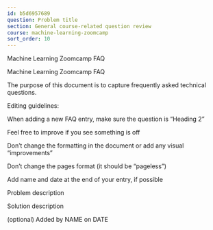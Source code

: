 ```yaml
---
id: b5d6957689
question: Problem title
section: General course-related question review
course: machine-learning-zoomcamp
sort_order: 10
---
```


Machine Learning Zoomcamp FAQ

Machine Learning Zoomcamp FAQ

The purpose of this document is to capture frequently asked technical questions.

Editing guidelines:

When adding a new FAQ entry, make sure the question is “Heading 2”

Feel free to improve if you see something is off

Don’t change the formatting in the document or add any visual “improvements”

Don’t change the pages format (it should be “pageless”)

Add name and date at the end of your entry, if possible

Problem description

Solution description

(optional) Added by NAME on DATE

